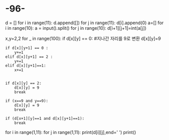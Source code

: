 # -96-
d = []
for i in range(11):
    d.append([])
    for j in range(11):
        d[i].append(0)
a=[]
for i in range(10):
    a = input().split()
    for j in range(10):
        d[i+1][j+1]=int(a[j])

x,y=2,2
for _ in range(100):
    if d[x][y] == 0:  #지나간 자리를 9로 변환
        d[x][y]=9

    if d[x][y+1] == 0 :
        y+=1
    elif d[x][y+1] == 2 :
        y+=1
    elif d[x][y+1]==1:
        x+=1


    if d[x][y] == 2:
        d[x][y] = 9
        break

    if (x==9 and y==9):
        d[x][y] = 9
        break

    if (d[x+1][y]==1 and d[x][y+1]==1):
        break



for i in range(1,11):
    for j in range(1,11):
        print(d[i][j],end=' ')
    print()
